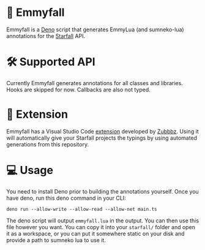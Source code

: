 # 📜 Emmyfall

Emmyfall is a [Deno](https://deno.land) script that generates EmmyLua (and sumneko-lua) annotations for the [Starfall](https://github.com/thegrb93/StarfallEx) API.

# 🛠 Supported API

Currently Emmyfall generates annotations for all classes and libraries. Hooks are skipped for now. Callbacks are also not typed.

# 🧩 Extension

Emmyfall has a Visual Studio Code [extension](https://marketplace.visualstudio.com/items?itemName=Zubbbz.starfall) developed by [Zubbbz](https://github.com/Zubbbz/starfall-vscode).
Using it will automatically give your Starfall projects the typings by using automated generations from this repository.

# 💻 Usage

You need to install Deno prior to building the annotations yourself.
Once you have deno, run this deno command in your CLI:

```shell
deno run --allow-write --allow-read --allow-net main.ts
```

The deno script will output `emmyfall.lua` in the output. You can then use this file however you want.
You can copy it into your `starfall/` folder and open it as a workspace, or you can put it somewhere static on your disk and provide a path to sumneko lua to use it.

